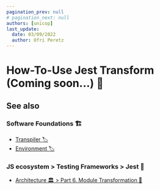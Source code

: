 ```yaml
---
pagination_prev: null
# pagination_next: null
authors: [unicop]
last_update:
  date: 03/09/2022
  author: Ofri Peretz
---
```


# How-To-Use Jest Transform (Coming soon...) 🦠

## See also

### Software Foundations 🏗️

- [Transpiler 🏷️](../../../../foundations/transpiler.md)
- [Environment 🏷️](../../../../foundations/environment.md)

### JS ecosystem > Testing Frameworks > Jest 🤡

- [Architecture 🏛 > Part 6. Module Transformation 🦠](../architecture/part-6-modules-transformation.md)
